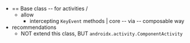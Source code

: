 * == Base class -- for activities /
  * allow
    * intercepting `KeyEvent` methods | core -- via -- composable way
* recommendations
  * NOT extend this class, BUT `androidx.activity.ComponentActivity`
